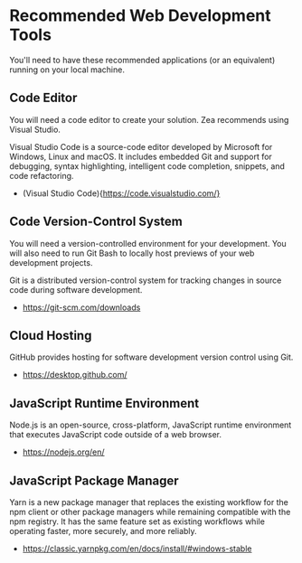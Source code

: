# Recommended Web Development Tools
You'll need to have these recommended applications (or an equivalent) running on your local machine.

## Code Editor
You will need a code editor to create your solution. Zea recommends using Visual Studio.

Visual Studio Code is a source-code editor developed by Microsoft for Windows, Linux and macOS. It includes embedded Git and support for debugging, syntax highlighting, intelligent code completion, snippets, and code refactoring.
* (Visual Studio Code){https://code.visualstudio.com/}

## Code Version-Control System
You will need a version-controlled environment for your development. You will also need to run Git Bash to locally host previews of your web development projects.

Git is a distributed version-control system for tracking changes in source code during software development.
* https://git-scm.com/downloads

## Cloud Hosting
GitHub provides hosting for software development version control using Git.
* https://desktop.github.com/

## JavaScript Runtime Environment
Node.js is an open-source, cross-platform, JavaScript runtime environment that executes JavaScript code outside of a web browser.
* https://nodejs.org/en/

## JavaScript Package Manager
Yarn is a new package manager that replaces the existing workflow for the npm client or other package managers while remaining compatible with the npm registry. It has the same feature set as existing workflows while operating faster, more securely, and more reliably.
* https://classic.yarnpkg.com/en/docs/install/#windows-stable

